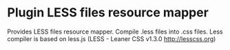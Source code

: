 Plugin LESS files resource mapper
=================================

Provides LESS files resource mapper. Compile .less files into .css files.
Less compiler is based on less.js (LESS - Leaner CSS v1.3.0 http://lesscss.org)

